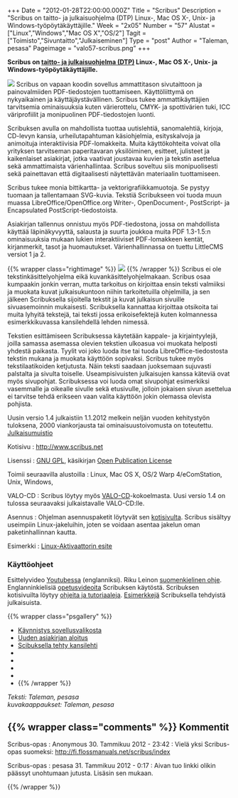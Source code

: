 +++
Date = "2012-01-28T22:00:00.000Z"
Title = "Scribus"
Description = "Scribus on taitto- ja julkaisuohjelma (DTP) Linux-, Mac OS X-, Unix- ja Windows-työpöytäkäyttäjille."
Week = "2x05"
Number = "57"
Alustat = ["Linux","Windows","Mac OS X","OS/2"]
Tagit = ["Toimisto","Sivuntaitto","Julkaiseminen"]
Type = "post"
Author = "Taleman, pesasa"
Pageimage = "valo57-scribus.png"
+++


**Scribus on [taitto- ja julkaisuohjelma
(DTP)](http://fi.wikipedia.org/wiki/Julkaisuohjelma) Linux-, Mac OS X-,
Unix- ja Windows-työpöytäkäyttäjille.**

![ ](/images/valo57-scribus.png "fig:valo57-scribus.png") Scribus on vapaan
koodin sovellus ammattitason sivutaittoon ja painovalmiiden
PDF-tiedostojen tuottamiseen. Käyttöliittymä on nykyaikainen ja
käyttäjäystävällinen. Scribus tukee ammattikäyttäjien tarvitsemia
ominaisuuksia kuten värierottelu, CMYK- ja spottivärien tuki, ICC
väriprofiilit ja monipuolinen PDF-tiedostojen luonti.

Scribuksen avulla on mahdollista tuottaa uutislehtiä, sanomalehtiä,
kirjoja, CD-levyn kansia, urheilutapahtuman käsiohjelmia, esityskalvoja
ja animoituja interaktiivisia PDF-lomakkeita. Muita käyttökohteita
voivat olla yrityksen tarvitseman paperitavaran yksilöiminen, esitteet,
julisteet ja kaikenlaiset asiakirjat, jotka vaativat joustavaa kuvien ja
tekstin asettelua sekä ammattimaista värienhallintaa. Scribus soveltuu
siis monipuolisesti sekä painettavan että digitaalisesti näytettävän
materiaalin tuottamiseen.

Scribus tukee monia bittikartta- ja vektorigrafiikkamuotoja. Se pystyy
tuomaan ja tallentamaan SVG-kuvia. Tekstiä Scribukseen voi tuoda muun
muassa LibreOffice/OpenOffice.org Writer-, OpenDocument-, PostScript- ja
Encapsulated PostScript-tiedostoista.

Asiakirjan tallennus onnistuu myös PDF-tiedostona, jossa on mahdollista
käyttää läpinäkyvyyttä, salausta ja suurta joukkoa muita PDF 1.3-1.5:n
ominaisuuksia mukaan lukien interaktiiviset PDF-lomakkeen kentät,
kirjanmerkit, tasot ja huomautukset. Värienhallinnassa on tuettu
LittleCMS versiot 1 ja 2.

{{% wrapper class="rightimage" %}}
![ ](/images/Scribus-icon2.png "fig:Scribus-icon2.png")
{{% /wrapper %}}
Scribus ei ole tekstinkäsittelyohjelma eikä kuvankäsittelyohjelmakaan.
Scribus osaa kumpaakin jonkin verran, mutta tarkoitus on kirjoittaa
ensin teksti valmiiksi ja muokata kuvat julkaisukuntoon niihin
tarkoitetuilla ohjelmilla, ja sen jälkeen Scribuksella sijoitella
tekstit ja kuvat julkaisun sivuille sivuasemoinnin mukaisesti.
Scribuksella kannattaa kirjoittaa otsikoita tai muita lyhyitä tekstejä,
tai teksti jossa erikoisefektejä kuten kolmannessa esimerkkikuvassa
kansilehdellä lehden nimessä.

Tekstien esittämiseen Scribuksessa käytetään kappale- ja kirjaintyylejä,
joilla samassa asemassa olevien tekstien ulkoasua voi muokata helposti
yhdestä paikasta. Tyylit voi joko luoda itse tai tuoda
LibreOffice-tiedostosta tekstin mukana ja muokata käyttöön sopivaksi.
Scribus tukee myös tekstilaatikoiden ketjutusta. Näin teksti saadaan
juoksemaan sujuvasti palstalta ja sivulta toiselle. Useampisivuisten
julkaisujen kanssa käteviä ovat myös sivupohjat. Scribuksessa voi luoda
omat sivupohjat esimerkiksi vasemmalle ja oikealle sivulle sekä
etusivulle, jolloin jokaisen sivun asettelua ei tarvitse tehdä erikseen
vaan valita käyttöön jokin olemassa olevista pohjista.

Uusin versio 1.4 julkaistiin 1.1.2012 melkein neljän vuoden kehitystyön
tuloksena, 2000 viankorjausta tai ominaisuustoivomusta on toteutettu.
[Julkaisumuistio](http://wiki.scribus.net/canvas/1.4.0_Release)

Kotisivu
:   <http://www.scribus.net>

Lisenssi
:   [GNU GPL](GNU_GPL), käsikirjan [Open Publication
    License](http://www.opencontent.org/openpub/)

Toimii seuraavilla alustoilla
:   Linux, Mac OS X, OS/2 Warp 4/eComStation, Unix, Windows,

VALO-CD
:   Scribus löytyy myös
    [VALO-CD](http://www.valo-cd.fi/ilmainen_scribus)-kokoelmasta. Uusi
    versio 1.4 on tulossa seuraavaksi julkaistavalle VALO-CD:lle.

Asennus
:   Ohjelman asennuspaketit löytyvät sen
    [kotisivulta](http://wiki.scribus.net/canvas/Download). Scribus
    sisältyy useimpiin Linux-jakeluihin, joten se voidaan asentaa
    jakelun oman paketinhallinnan kautta.

Esimerkki
:   [Linux-Aktivaattorin
    esite](http://viikonvalo.fi/files/la-esite-20120128.pdf)

### Käyttöohjeet

Esittelyvideo [Youtubessa](http://www.youtube.com/watch?v=SAicUk-p0lU)
(englanniksi). Riku Leinon [suomenkielinen
ohje](http://blogi.tsoots.fi/2008/05/scribus-opas-loytyy-nyt-taalta.html).
Englanninkielisiä
[opetusvideoita](http://showmedo.com/videotutorials/series?name=NfUrduNov)
Scribuksen käytöstä. Scribuksen kotisivuilta löytyy [ohjeita ja
tutoriaaleja](http://docs.scribus.net/).
[Esimerkkejä](http://wiki.scribus.net/canvas/Success_stories)
Scribuksella tehdyistä julkaisuista.

{{% wrapper class="psgallery" %}}
-   [Käynnistys sovellusvalikosta](/images/scribus-1.png)
-   [Uuden asiakirjan aloitus](/images/scribus-2.png)
-   [Scibuksella tehty kansilehti](/images/scribus-3.png)
-   [ ](/images/scribus-4.png)
-   [ ](/images/scribus-5.png)
-   [ ](/images/scribus-6.png)
-   [ ](/images/scribus-7.png)
-   [ ](/images/scribus-8.png)
{{% /wrapper %}}

*Teksti: Taleman, pesasa* <br />
*kuvakaappaukset: Taleman, pesasa*

{{% wrapper class="comments" %}}
Kommentit
---------

Scribus-opas
:   Anonymous 30. Tammikuu 2012 - 23:42
:   Vielä yksi Scribus-opas suomeksi: <http://fi.flossmanuals.net/scribus/index>

Scribus-opas
:   pesasa 31. Tammikuu 2012 - 0:17
:   Aivan tuo linkki olikin päässyt unohtumaan jutusta. Lisäsin sen mukaan.

{{% /wrapper %}}
